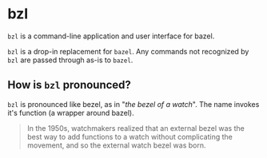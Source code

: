 # bzl

`bzl` is a command-line application and user interface for bazel.

`bzl` is a drop-in replacement for `bazel`. Any commands not recognized by `bzl`
are passed through as-is to `bazel`.

## How is `bzl` pronounced?

`bzl` is pronounced like bezel, as in "*the bezel of a watch*". The name invokes
it's function (a wrapper around bazel).

> In the 1950s, watchmakers realized that an external bezel was the best way to
> add functions to a watch without complicating the movement, and so the
> external watch bezel was born.

